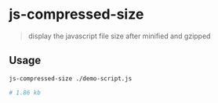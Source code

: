 # js-compressed-size
> display the javascript file size after minified and gzipped

## Usage

```sh
js-compressed-size ./demo-script.js

# 1.86 kb
```

